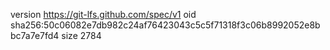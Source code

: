 version https://git-lfs.github.com/spec/v1
oid sha256:50c06082e7db982c24af76423043c5c5f71318f3c06b8992052e8bbc7a7e7fd4
size 2784
